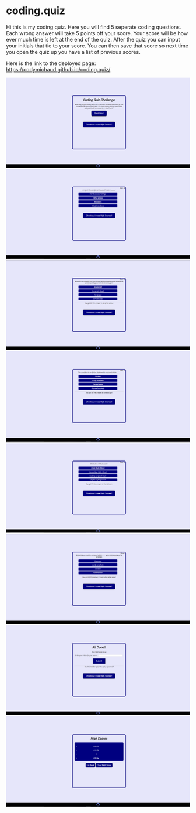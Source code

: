 # coding.quiz

Hi this is my coding quiz. Here you will find 5 seperate coding questions. Each wrong answer will take 5 points off your score. Your score will be how ever much time is left at the end of the quiz.
After the quiz you can input your initials that tie to your score. You can then save that score so next time you open the quiz up you have a list of previous scores.

Here is the link to the deployed page: https://codymichaud.github.io/coding.quiz/

![](imgs/index.PNG)
![](imgs/first.qst.PNG)
![](imgs/2.qst.PNG)
![](imgs/3.qst.PNG)
![](imgs/4.qst.PNG)
![](imgs/5.qst.PNG)
![](imgs/alldone.PNG)
![](imgs/highscores.PNG)